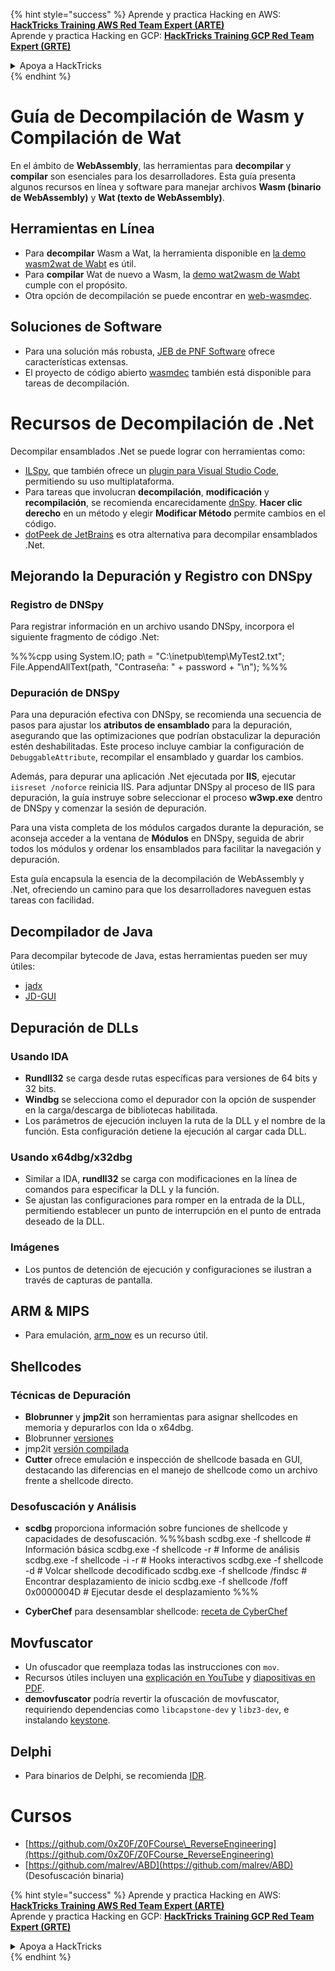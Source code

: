 {% hint style="success" %}
Aprende y practica Hacking en AWS:<img src="/.gitbook/assets/arte.png" alt="" data-size="line">[**HackTricks Training AWS Red Team Expert (ARTE)**](https://training.hacktricks.xyz/courses/arte)<img src="/.gitbook/assets/arte.png" alt="" data-size="line">\
Aprende y practica Hacking en GCP: <img src="/.gitbook/assets/grte.png" alt="" data-size="line">[**HackTricks Training GCP Red Team Expert (GRTE)**<img src="/.gitbook/assets/grte.png" alt="" data-size="line">](https://training.hacktricks.xyz/courses/grte)

<details>

<summary>Apoya a HackTricks</summary>

* Revisa los [**planes de suscripción**](https://github.com/sponsors/carlospolop)!
* **Únete al** 💬 [**grupo de Discord**](https://discord.gg/hRep4RUj7f) o al [**grupo de telegram**](https://t.me/peass) o **síguenos** en **Twitter** 🐦 [**@hacktricks\_live**](https://twitter.com/hacktricks\_live)**.**
* **Comparte trucos de hacking enviando PRs a los** [**HackTricks**](https://github.com/carlospolop/hacktricks) y [**HackTricks Cloud**](https://github.com/carlospolop/hacktricks-cloud) repos de github.

</details>
{% endhint %}

# Guía de Decompilación de Wasm y Compilación de Wat

En el ámbito de **WebAssembly**, las herramientas para **decompilar** y **compilar** son esenciales para los desarrolladores. Esta guía presenta algunos recursos en línea y software para manejar archivos **Wasm (binario de WebAssembly)** y **Wat (texto de WebAssembly)**.

## Herramientas en Línea

- Para **decompilar** Wasm a Wat, la herramienta disponible en [la demo wasm2wat de Wabt](https://webassembly.github.io/wabt/demo/wasm2wat/index.html) es útil.
- Para **compilar** Wat de nuevo a Wasm, la [demo wat2wasm de Wabt](https://webassembly.github.io/wabt/demo/wat2wasm/) cumple con el propósito.
- Otra opción de decompilación se puede encontrar en [web-wasmdec](https://wwwg.github.io/web-wasmdec/).

## Soluciones de Software

- Para una solución más robusta, [JEB de PNF Software](https://www.pnfsoftware.com/jeb/demo) ofrece características extensas.
- El proyecto de código abierto [wasmdec](https://github.com/wwwg/wasmdec) también está disponible para tareas de decompilación.

# Recursos de Decompilación de .Net

Decompilar ensamblados .Net se puede lograr con herramientas como:

- [ILSpy](https://github.com/icsharpcode/ILSpy), que también ofrece un [plugin para Visual Studio Code](https://github.com/icsharpcode/ilspy-vscode), permitiendo su uso multiplataforma.
- Para tareas que involucran **decompilación**, **modificación** y **recompilación**, se recomienda encarecidamente [dnSpy](https://github.com/0xd4d/dnSpy/releases). **Hacer clic derecho** en un método y elegir **Modificar Método** permite cambios en el código.
- [dotPeek de JetBrains](https://www.jetbrains.com/es-es/decompiler/) es otra alternativa para decompilar ensamblados .Net.

## Mejorando la Depuración y Registro con DNSpy

### Registro de DNSpy
Para registrar información en un archivo usando DNSpy, incorpora el siguiente fragmento de código .Net:

%%%cpp
using System.IO;
path = "C:\\inetpub\\temp\\MyTest2.txt";
File.AppendAllText(path, "Contraseña: " + password + "\n");
%%%

### Depuración de DNSpy
Para una depuración efectiva con DNSpy, se recomienda una secuencia de pasos para ajustar los **atributos de ensamblado** para la depuración, asegurando que las optimizaciones que podrían obstaculizar la depuración estén deshabilitadas. Este proceso incluye cambiar la configuración de `DebuggableAttribute`, recompilar el ensamblado y guardar los cambios.

Además, para depurar una aplicación .Net ejecutada por **IIS**, ejecutar `iisreset /noforce` reinicia IIS. Para adjuntar DNSpy al proceso de IIS para depuración, la guía instruye sobre seleccionar el proceso **w3wp.exe** dentro de DNSpy y comenzar la sesión de depuración.

Para una vista completa de los módulos cargados durante la depuración, se aconseja acceder a la ventana de **Módulos** en DNSpy, seguida de abrir todos los módulos y ordenar los ensamblados para facilitar la navegación y depuración.

Esta guía encapsula la esencia de la decompilación de WebAssembly y .Net, ofreciendo un camino para que los desarrolladores naveguen estas tareas con facilidad.

## **Decompilador de Java**
Para decompilar bytecode de Java, estas herramientas pueden ser muy útiles:
- [jadx](https://github.com/skylot/jadx)
- [JD-GUI](https://github.com/java-decompiler/jd-gui/releases)

## **Depuración de DLLs**
### Usando IDA
- **Rundll32** se carga desde rutas específicas para versiones de 64 bits y 32 bits.
- **Windbg** se selecciona como el depurador con la opción de suspender en la carga/descarga de bibliotecas habilitada.
- Los parámetros de ejecución incluyen la ruta de la DLL y el nombre de la función. Esta configuración detiene la ejecución al cargar cada DLL.

### Usando x64dbg/x32dbg
- Similar a IDA, **rundll32** se carga con modificaciones en la línea de comandos para especificar la DLL y la función.
- Se ajustan las configuraciones para romper en la entrada de la DLL, permitiendo establecer un punto de interrupción en el punto de entrada deseado de la DLL.

### Imágenes
- Los puntos de detención de ejecución y configuraciones se ilustran a través de capturas de pantalla.

## **ARM & MIPS**
- Para emulación, [arm_now](https://github.com/nongiach/arm_now) es un recurso útil.

## **Shellcodes**
### Técnicas de Depuración
- **Blobrunner** y **jmp2it** son herramientas para asignar shellcodes en memoria y depurarlos con Ida o x64dbg.
- Blobrunner [versiones](https://github.com/OALabs/BlobRunner/releases/tag/v0.0.5)
- jmp2it [versión compilada](https://github.com/adamkramer/jmp2it/releases/)
- **Cutter** ofrece emulación e inspección de shellcode basada en GUI, destacando las diferencias en el manejo de shellcode como un archivo frente a shellcode directo.

### Desofuscación y Análisis
- **scdbg** proporciona información sobre funciones de shellcode y capacidades de desofuscación.
%%%bash
scdbg.exe -f shellcode # Información básica
scdbg.exe -f shellcode -r # Informe de análisis
scdbg.exe -f shellcode -i -r # Hooks interactivos
scdbg.exe -f shellcode -d # Volcar shellcode decodificado
scdbg.exe -f shellcode /findsc # Encontrar desplazamiento de inicio
scdbg.exe -f shellcode /foff 0x0000004D # Ejecutar desde el desplazamiento
%%%

- **CyberChef** para desensamblar shellcode: [receta de CyberChef](https://gchq.github.io/CyberChef/#recipe=To_Hex%28'Space',0%29Disassemble_x86%28'32','Full%20x86%20architecture',16,0,true,true%29)

## **Movfuscator**
- Un ofuscador que reemplaza todas las instrucciones con `mov`.
- Recursos útiles incluyen una [explicación en YouTube](https://www.youtube.com/watch?v=2VF_wPkiBJY) y [diapositivas en PDF](https://github.com/xoreaxeaxeax/movfuscator/blob/master/slides/domas_2015_the_movfuscator.pdf).
- **demovfuscator** podría revertir la ofuscación de movfuscator, requiriendo dependencias como `libcapstone-dev` y `libz3-dev`, e instalando [keystone](https://github.com/keystone-engine/keystone/blob/master/docs/COMPILE-NIX.md).

## **Delphi**
- Para binarios de Delphi, se recomienda [IDR](https://github.com/crypto2011/IDR).


# Cursos

* [https://github.com/0xZ0F/Z0FCourse\_ReverseEngineering](https://github.com/0xZ0F/Z0FCourse_ReverseEngineering)
* [https://github.com/malrev/ABD](https://github.com/malrev/ABD) \(Desofuscación binaria\)



{% hint style="success" %}
Aprende y practica Hacking en AWS:<img src="/.gitbook/assets/arte.png" alt="" data-size="line">[**HackTricks Training AWS Red Team Expert (ARTE)**](https://training.hacktricks.xyz/courses/arte)<img src="/.gitbook/assets/arte.png" alt="" data-size="line">\
Aprende y practica Hacking en GCP: <img src="/.gitbook/assets/grte.png" alt="" data-size="line">[**HackTricks Training GCP Red Team Expert (GRTE)**<img src="/.gitbook/assets/grte.png" alt="" data-size="line">](https://training.hacktricks.xyz/courses/grte)

<details>

<summary>Apoya a HackTricks</summary>

* Revisa los [**planes de suscripción**](https://github.com/sponsors/carlospolop)!
* **Únete al** 💬 [**grupo de Discord**](https://discord.gg/hRep4RUj7f) o al [**grupo de telegram**](https://t.me/peass) o **síguenos** en **Twitter** 🐦 [**@hacktricks\_live**](https://twitter.com/hacktricks\_live)**.**
* **Comparte trucos de hacking enviando PRs a los** [**HackTricks**](https://github.com/carlospolop/hacktricks) y [**HackTricks Cloud**](https://github.com/carlospolop/hacktricks-cloud) repos de github.

</details>
{% endhint %}
